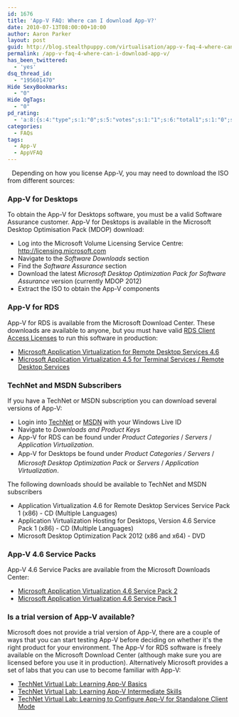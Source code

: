 ```yaml
---
id: 1676
title: 'App-V FAQ: Where can I download App-V?'
date: 2010-07-13T08:00:00+10:00
author: Aaron Parker
layout: post
guid: http://blog.stealthpuppy.com/virtualisation/app-v-faq-4-where-can-i-download-app-v
permalink: /app-v-faq-4-where-can-i-download-app-v/
has_been_twittered:
  - 'yes'
dsq_thread_id:
  - "195601470"
Hide SexyBookmarks:
  - "0"
Hide OgTags:
  - "0"
pd_rating:
  - 'a:8:{s:4:"type";s:1:"0";s:5:"votes";s:1:"1";s:6:"total1";s:1:"0";s:6:"total2";s:1:"0";s:6:"total3";s:1:"0";s:6:"total4";s:1:"0";s:6:"total5";s:1:"1";s:7:"average";s:6:"5.0000";}'
categories:
  - FAQs
tags:
  - App-V
  - AppVFAQ
---
```

<img style="margin: 0px 10px 5px 0px; display: inline;" src="http://stealthpuppy.com/wp-content/uploads/2010/06/AppVFAQLogo.png" alt="" align="left" />Depending on how you license App-V, you may need to download the ISO from different sources:

### App-V for Desktops

To obtain the App-V for Desktops software, you must be a valid Software Assurance customer. App-V for Desktops is available in the Microsoft Desktop Optimisation Pack (MDOP) download:

  * Log into the Microsoft Volume Licensing Service Centre: <http://licensing.microsoft.com>
  * Navigate to the _Software Downloads_ section
  * Find the _Software Assurance_ section
  * Download the latest _Microsoft Desktop Optimization Pack for Software Assurance_ version (currently MDOP 2012)
  * Extract the ISO to obtain the App-V components

### App-V for RDS

App-V for RDS is available from the Microsoft Download Center. These downloads are available to anyone, but you must have valid [RDS Client Access Licenses](http://www.microsoft.com/windowsserver2008/en/us/rds-product-licensing.aspx) to run this software in production:

  * [Microsoft Application Virtualization for Remote Desktop Services 4.6](http://www.microsoft.com/downloads/details.aspx?displaylang=en&FamilyID=e633164f-9729-43a8-9149-de651944a7fe)
  * [Microsoft Application Virtualization 4.5 for Terminal Services / Remote Desktop Services](http://www.microsoft.com/downloads/details.aspx?displaylang=en&FamilyID=0890d6cd-0d3b-4c9d-b208-231c65d3e55a)

### TechNet and MSDN Subscribers

If you have a TechNet or MSDN subscription you can download several versions of App-V:

  * Login into [TechNet](http://technet.microsoft.com/) or [MSDN](http://msdn.microsoft.com/) with your Windows Live ID
  * Navigate to _Downloads and Product Keys_
  * App-V for RDS can be found under _Product Categories_ / _Servers_ / _Application Virtualization_.
  * App-V for Desktops be found under _<em style="line-height: 24px;">Product Categories / </em>Servers_ / _Microsoft Desktop Optimization Pack_ or _Servers_ / _Application Virtualization_.

The following downloads should be available to TechNet and MSDN subscribers

  * Application Virtualization 4.6 for Remote Desktop Services Service Pack 1 (x86) - CD (Multiple Languages)
  * Application Virtualization Hosting for Desktops, Version 4.6 Service Pack 1 (x86) - CD (Multiple Languages)
  * Microsoft Desktop Optimization Pack 2012 (x86 and x64) - DVD

### App-V 4.6 Service Packs

App-V 4.6 Service Packs are available from the Microsoft Downloads Center:

  * [Microsoft Application Virtualization 4.6 Service Pack 2](http://www.microsoft.com/en-us/download/details.aspx?id=35513)
  * [Microsoft Application Virtualization 4.6 Service Pack 1](http://www.microsoft.com/downloads/en/details.aspx?FamilyID=3b48dbfe-612d-4806-b737-9254bd9b2445)

### Is a trial version of App-V available?

Microsoft does not provide a trial version of App-V, there are a couple of ways that you can start testing App-V before deciding on whether it's the right product for your environment. The App-V for RDS software is freely available on the Microsoft Download Center (although make sure you are licensed before you use it in production). Alternatively Microsoft provides a set of labs that you can use to become familiar with App-V:

<div id="_mcePaste">
  <ul>
    <li>
      <a href="http://go.microsoft.com/?linkid=9713042">TechNet Virtual Lab: Learning App-V Basics</a>
    </li>
    <li>
      <a href="http://go.microsoft.com/?linkid=9713043">TechNet Virtual Lab: Learning App-V Intermediate Skills</a>
    </li>
    <li>
      <a href="http://go.microsoft.com/?linkid=9713044">TechNet Virtual Lab: Learning to Configure App-V for Standalone Client Mode</a>
    </li>
  </ul>
</div>